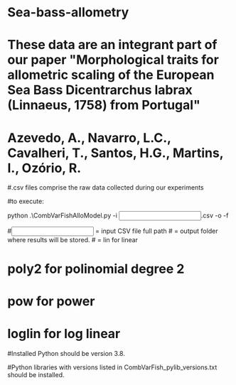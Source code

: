 # Sea-bass-allometry

# These data are an integrant part of our paper "Morphological traits for allometric scaling of the European Sea Bass Dicentrarchus labrax (Linnaeus, 1758) from Portugal"
# Azevedo, A., Navarro, L.C., Cavalheri, T., Santos, H.G., Martins, I., Ozório, R.

#.csv files comprise the raw data collected during our experiments

#to execute:

python .\CombVarFishAlloModel.py -i <input data>.csv -o <output folder> -f <function>

#<input data> = input CSV file full path
#<output folder> = output folder where results will be stored.
#<function> = lin for linear
#			 poly2 for polinomial degree 2
#			 pow for power
#			 loglin for log linear
       
#Installed Python should be version 3.8.

#Python libraries with versions listed in CombVarFish_pylib_versions.txt should be installed.

